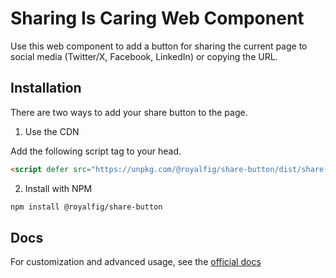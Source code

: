 # Sharing Is Caring Web Component

Use this web component to add a button for sharing the current page to social media (Twitter/X, Facebook, LinkedIn) or copying the URL.

## Installation


There are two ways to add your share button to the page.

1. Use the CDN

Add the following script tag to your head.

```html
<script defer src="https://unpkg.com/@royalfig/share-button/dist/share-button.umd.js"></script>
```

2. Install with NPM

```bash
npm install @royalfig/share-button
```

## Docs

For customization and advanced usage, see the [official docs](https://royalfig.github.io/share-button/)